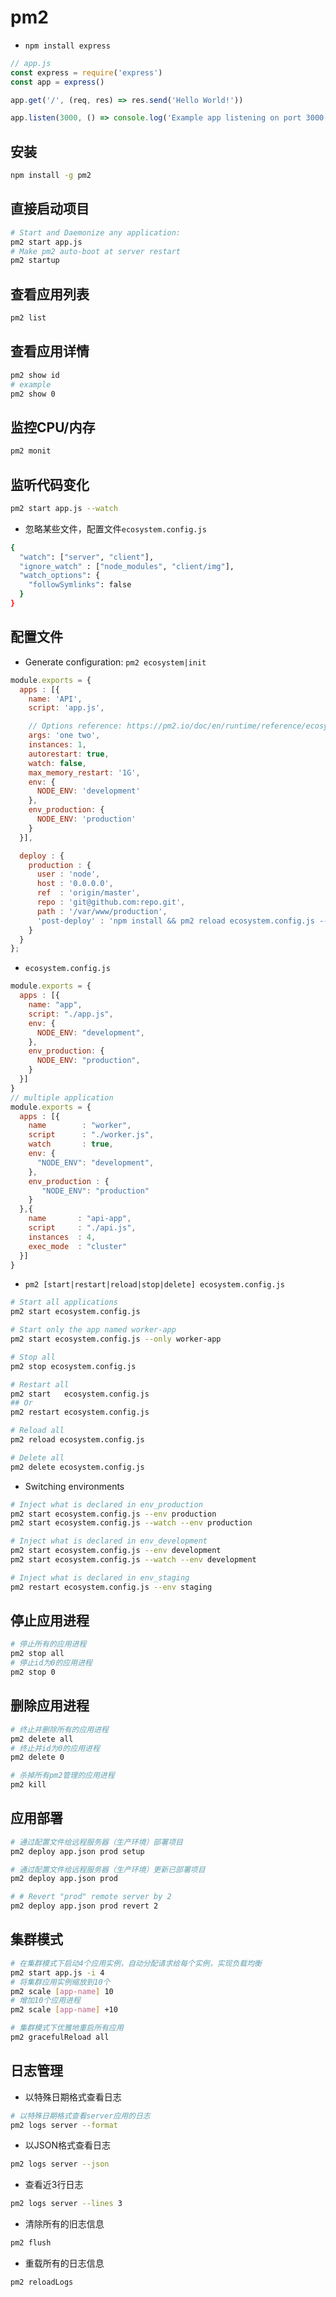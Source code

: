 # pm2

- `npm install express`

```js
// app.js
const express = require('express')
const app = express()

app.get('/', (req, res) => res.send('Hello World!'))

app.listen(3000, () => console.log('Example app listening on port 3000!'))
```

## 安装

```bash
npm install -g pm2
```

## 直接启动项目

```bash
# Start and Daemonize any application:
pm2 start app.js
# Make pm2 auto-boot at server restart
pm2 startup
```

## 查看应用列表

```bash
pm2 list
```

## 查看应用详情

```bash
pm2 show id
# example
pm2 show 0
```

## 监控CPU/内存

```bash
pm2 monit
```

## 监听代码变化

```bash
pm2 start app.js --watch
```

- 忽略某些文件，配置文件`ecosystem.config.js`

```bash
{
  "watch": ["server", "client"],
  "ignore_watch" : ["node_modules", "client/img"],
  "watch_options": {
    "followSymlinks": false
  }
}
```

## 配置文件

- Generate configuration: `pm2 ecosystem|init`

```js
module.exports = {
  apps : [{
    name: 'API',
    script: 'app.js',

    // Options reference: https://pm2.io/doc/en/runtime/reference/ecosystem-file/
    args: 'one two',
    instances: 1,
    autorestart: true,
    watch: false,
    max_memory_restart: '1G',
    env: {
      NODE_ENV: 'development'
    },
    env_production: {
      NODE_ENV: 'production'
    }
  }],

  deploy : {
    production : {
      user : 'node',
      host : '0.0.0.0',
      ref  : 'origin/master',
      repo : 'git@github.com:repo.git',
      path : '/var/www/production',
      'post-deploy' : 'npm install && pm2 reload ecosystem.config.js --env production'
    }
  }
};
```

- `ecosystem.config.js`

```js
module.exports = {
  apps : [{
    name: "app",
    script: "./app.js",
    env: {
      NODE_ENV: "development",
    },
    env_production: {
      NODE_ENV: "production",
    }
  }]
}
// multiple application
module.exports = {
  apps : [{
    name        : "worker",
    script      : "./worker.js",
    watch       : true,
    env: {
      "NODE_ENV": "development",
    },
    env_production : {
       "NODE_ENV": "production"
    }
  },{
    name       : "api-app",
    script     : "./api.js",
    instances  : 4,
    exec_mode  : "cluster"
  }]
}
```

- `pm2 [start|restart|reload|stop|delete] ecosystem.config.js`

```bash
# Start all applications
pm2 start ecosystem.config.js

# Start only the app named worker-app
pm2 start ecosystem.config.js --only worker-app

# Stop all
pm2 stop ecosystem.config.js

# Restart all
pm2 start   ecosystem.config.js
## Or
pm2 restart ecosystem.config.js

# Reload all
pm2 reload ecosystem.config.js

# Delete all
pm2 delete ecosystem.config.js
```

- Switching environments

```bash
# Inject what is declared in env_production
pm2 start ecosystem.config.js --env production
pm2 start ecosystem.config.js --watch --env production

# Inject what is declared in env_development
pm2 start ecosystem.config.js --env development
pm2 start ecosystem.config.js --watch --env development

# Inject what is declared in env_staging
pm2 restart ecosystem.config.js --env staging
```

## 停止应用进程

```bash
# 停止所有的应用进程
pm2 stop all
# 停止id为0的应用进程
pm2 stop 0
```

## 删除应用进程

```bash
# 终止并删除所有的应用进程
pm2 delete all
# 终止并id为0的应用进程
pm2 delete 0

# 杀掉所有pm2管理的应用进程
pm2 kill
```

## 应用部署

```bash
# 通过配置文件给远程服务器（生产环境）部署项目
pm2 deploy app.json prod setup

# 通过配置文件给远程服务器（生产环境）更新已部署项目
pm2 deploy app.json prod

# # Revert "prod" remote server by 2
pm2 deploy app.json prod revert 2
```

## 集群模式

```bash
# 在集群模式下启动4个应用实例，自动分配请求给每个实例，实现负载均衡
pm2 start app.js -i 4
# 将集群应用实例缩放到10个
pm2 scale [app-name] 10
# 增加10个应用进程
pm2 scale [app-name] +10

# 集群模式下优雅地重启所有应用
pm2 gracefulReload all
```

## 日志管理

- 以特殊日期格式查看日志

```bash
# 以特殊日期格式查看server应用的日志
pm2 logs server --format
```

- 以JSON格式查看日志

```bash
pm2 logs server --json
```

- 查看近3行日志

```bash
pm2 logs server --lines 3
```

- 清除所有的旧志信息

```bash
pm2 flush
```

- 重载所有的日志信息

```bash
pm2 reloadLogs
```
